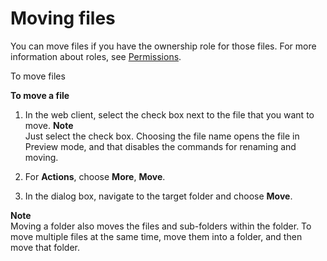 # Moving files<a name="move-files"></a>

You can move files if you have the ownership role for those files\. For more information about roles, see [Permissions](permissions.md)\.

To move files 

**To move a file**

1. In the web client, select the check box next to the file that you want to move\.
**Note**  
Just select the check box\. Choosing the file name opens the file in Preview mode, and that disables the commands for renaming and moving\.

1. For **Actions**, choose **More**, **Move**\.

1. In the dialog box, navigate to the target folder and choose **Move**\.

**Note**  
Moving a folder also moves the files and sub\-folders within the folder\. To move multiple files at the same time, move them into a folder, and then move that folder\.